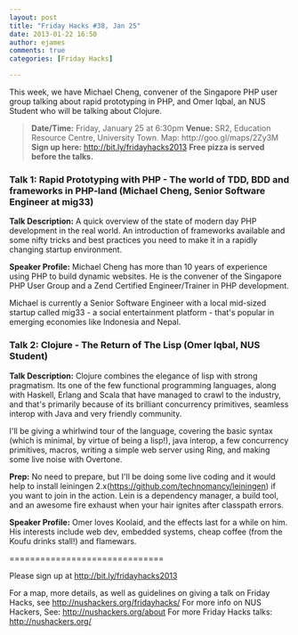 ```yaml
---
layout: post
title: "Friday Hacks #38, Jan 25"
date: 2013-01-22 16:50
author: ejames
comments: true
categories: [Friday Hacks]

---
```

This week, we have Michael Cheng, convener of the Singapore PHP user group talking about rapid prototyping in PHP, and Omer Iqbal, an NUS Student who will be talking about Clojure.
<blockquote><strong>Date/Time:</strong> Friday, January 25 at 6:30pm
<strong>Venue:</strong> SR2, Education Resource Centre, University Town. Map: http://goo.gl/maps/2Zy3M
<strong>Sign up here:</strong> <a href="http://bit.ly/fridayhacks2013">http://bit.ly/fridayhacks2013</a>
<strong>Free pizza is served before the talks.</strong></blockquote>
<h3>Talk 1: Rapid Prototyping with PHP - The world of TDD, BDD and frameworks in PHP-land (Michael Cheng, Senior Software Engineer at mig33)</h3>
<strong>Talk Description:</strong>
A quick overview of the state of modern day PHP development in the real world. An introduction of frameworks available and some nifty tricks and best practices you need to make it in a rapidly changing startup environment.

<strong>Speaker Profile:</strong>
Michael Cheng has more than 10 years of experience using PHP to build dynamic websites. He is the convener of the Singapore PHP User Group and a Zend Certified Engineer/Trainer in PHP development.

Michael is currently a Senior Software Engineer with a local mid-sized startup called mig33 - a social entertainment platform - that's popular in emerging economies like Indonesia and Nepal.
<h3>Talk 2: Clojure - The Return of The Lisp (Omer Iqbal, NUS Student)</h3>
<strong>Talk Description:</strong>
Clojure combines the elegance of lisp with strong pragmatism. Its one of the few functional programming languages, along with Haskell, Erlang and Scala that have managed to crawl to the industry, and that's primarily because of its brilliant concurrency primitives, seamless interop with Java and very friendly community.

I'll be giving a whirlwind tour of the language, covering the basic syntax (which is minimal, by virtue of being a lisp!), java interop, a few concurrency primitives, macros, writing a simple web server using Ring, and making some live noise with Overtone.

<strong>Prep:</strong>
No need to prepare, but I'll be doing some live coding and it would help to install leiningen 2.x(https://github.com/technomancy/leiningen) if you want to join in the action. Lein is a dependency manager, a build tool, and an awesome fire exhaust when your hair ignites after classpath errors.

<strong>Speaker Profile:</strong>
Omer loves Koolaid, and the effects last for a while on him. His interests include web dev, embedded systems, cheap coffee (from the Koufu drinks stall!) and flamewars.

==============================

Please sign up at <a href="http://bit.ly/fridayhacks2013">http://bit.ly/fridayhacks2013</a>

For a map, more details, as well as guidelines on giving a talk on Friday Hacks, see <a href="http://nushackers.org/fridayhacks/">http://nushackers.org/fridayhacks/</a>
For more info on NUS Hackers, See: <a href="http://nushackers.org/about">http://nushackers.org/about</a>
For more Friday Hacks talks: <a href="http://nushackers.org/">http://nushackers.org/</a>
